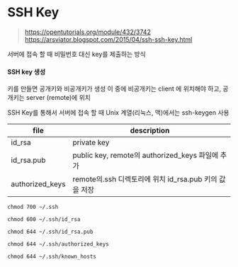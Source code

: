 

# SSH Key

> https://opentutorials.org/module/432/3742
> https://arsviator.blogspot.com/2015/04/ssh-ssh-key.html


서버에 접속 할 때 비밀번호 대신 key를 제출하는 방식

#### SSH key 생성
키를 만들면 공개키와 비공개키가 생성
이 중에 비공개키는 client 에 위치해야 하고, 공개키는 server (remote)에 위치

SSH Key를 통해서 서버에 접속 할 때 Unix 계열(리눅스, 맥)에서는 ssh-keygen 사용

| file          | description                                   | 
|---------------|-----------------------------------------------|
|id_rsa         |private key                                    | 
|id_rsa.pub     |public key, remote의 authorized_keys 파일에 추가  |
|authorized_keys|remote의.ssh 디렉토리에 위치 id_rsa.pub 키의 값을 저장 |

```
chmod 700 ~/.ssh

chmod 600 ~/.ssh/id_rsa

chmod 644 ~/.ssh/id_rsa.pub

chmod 644 ~/.ssh/authorized_keys

chmod 644 ~/.ssh/known_hosts
```
<!--stackedit_data:
eyJoaXN0b3J5IjpbLTc1NDY3MjY4OSwtMTExOTcyNTgxNiwxMj
kyNDczODU0XX0=
-->